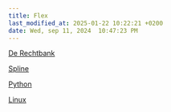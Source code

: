```yaml
---
title: Flex
last_modified_at: 2025-01-22 10:22:21 +0200
date: Wed, sep 11, 2024  10:47:23 PM
---
```


[De Rechtbank](https://hannemaes.notion.site/De-rechtbank-39d66651fa324f0cab07ef142cbe37d3)

[Spline](spline)

[Python](https://hannemaes.notion.site/Python-Game-Development-f26abfaf2cdc4ff7967753b933cd206f?source=copy_link)

[Linux](../hardware/Besturingssystemen)
